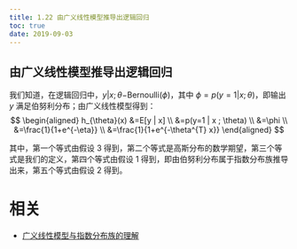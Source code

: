 ```yaml
---
title: 1.22 由广义线性模型推导出逻辑回归
toc: true
date: 2019-09-03
---
```


## 由广义线性模型推导出逻辑回归

我们知道，在逻辑回归中，$y | x ; \theta-$Bernoulli$(\phi)$，其中 $\phi=p(y=1 | x ; \theta)$，即输出 $y$ 满足伯努利分布；由广义线性模型得到：
$$
\begin{aligned} h_{\theta}(x) &=E[y | x] \\ &=p(y=1 | x ; \theta) \\ &=\phi \\ &=\frac{1}{1+e^{-\eta}} \\ &=\frac{1}{1+e^{-\theta^{T} x}} \end{aligned}
$$

其中，第一个等式由假设 3 得到，第二个等式是高斯分布的数学期望，第三个等式是我们的定义，第四个等式由假设 1 得到，即由伯努利分布属于指数分布族推导出来，第五个等式由假设 2 得到。






# 相关

- [广义线性模型与指数分布族的理解](https://blog.csdn.net/anshuai_aw1/article/details/84069600)
